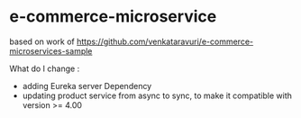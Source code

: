 # e-commerce-microservice

based on work of https://github.com/venkataravuri/e-commerce-microservices-sample

What do I change :
 - adding Eureka server Dependency
 - updating product service from async to sync, to make it compatible with version >= 4.00
